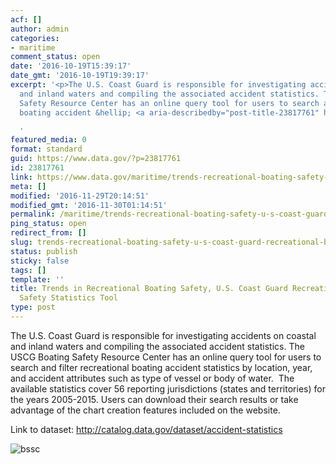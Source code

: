 ```yaml
---
acf: []
author: admin
categories:
- maritime
comment_status: open
date: '2016-10-19T15:39:17'
date_gmt: '2016-10-19T19:39:17'
excerpt: '<p>The U.S. Coast Guard is responsible for investigating accidents on coastal
  and inland waters and compiling the associated accident statistics. The USCG Boating
  Safety Resource Center has an online query tool for users to search and filter recreational
  boating accident &hellip; <a aria-describedby="post-title-23817761" href="https://www.data.gov/maritime/trends-recreational-boating-safety-u-s-coast-guard-recreational-boating-safety-statistics-tool/">Continued</a></p>

  '
featured_media: 0
format: standard
guid: https://www.data.gov/?p=23817761
id: 23817761
link: https://www.data.gov/maritime/trends-recreational-boating-safety-u-s-coast-guard-recreational-boating-safety-statistics-tool/
meta: []
modified: '2016-11-29T20:14:51'
modified_gmt: '2016-11-30T01:14:51'
permalink: /maritime/trends-recreational-boating-safety-u-s-coast-guard-recreational-boating-safety-statistics-tool/
ping_status: open
redirect_from: []
slug: trends-recreational-boating-safety-u-s-coast-guard-recreational-boating-safety-statistics-tool
status: publish
sticky: false
tags: []
template: ''
title: Trends in Recreational Boating Safety, U.S. Coast Guard Recreational Boating
  Safety Statistics Tool
type: post
---
```

The U.S. Coast Guard is responsible for investigating accidents on coastal and inland waters and compiling the associated accident statistics. The USCG Boating Safety Resource Center has an online query tool for users to search and filter recreational boating accident statistics by location, year, and accident attributes such as type of vessel or body of water.  The available statistics cover 56 reporting jurisdictions (states and territories) for the years 2005-2015. Users can download their search results or take advantage of the chart creation features included on the website.


Link to dataset: <http://catalog.data.gov/dataset/accident-statistics>  


![bssc](https://s3.amazonaws.com/bsp-ocsit-prod-east-appdata/datagov/wordpress/2016/10/bssc.png)


